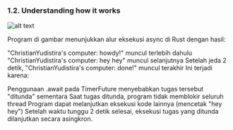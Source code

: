 ### 1.2. Understanding how it works
![alt text](image.png)

Program di gambar menunjukkan alur eksekusi async di Rust dengan hasil:

"ChristianYudistira's computer: howdy!" muncul terlebih dahulu
"ChristianYudistira's computer: hey hey" muncul selanjutnya
Setelah jeda 2 detik, "ChristianYudistira's computer: done!" muncul terakhir
Ini terjadi karena:

Penggunaan .await pada TimerFuture menyebabkan tugas tersebut "ditunda" sementara
Saat tugas ditunda, program tidak memblokir seluruh thread
Program dapat melanjutkan eksekusi kode lainnya (mencetak "hey hey")
Setelah waktu tunggu 2 detik selesai, eksekusi tugas yang ditunda dilanjutkan secara asingkron.